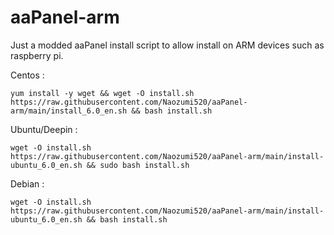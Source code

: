 # aaPanel-arm
Just a modded aaPanel install script to allow install on ARM devices such as raspberry pi.

Centos :
```
yum install -y wget && wget -O install.sh https://raw.githubusercontent.com/Naozumi520/aaPanel-arm/main/install_6.0_en.sh && bash install.sh
```
Ubuntu/Deepin :
```
wget -O install.sh https://raw.githubusercontent.com/Naozumi520/aaPanel-arm/main/install-ubuntu_6.0_en.sh && sudo bash install.sh
```
Debian :
```
wget -O install.sh https://raw.githubusercontent.com/Naozumi520/aaPanel-arm/main/install-ubuntu_6.0_en.sh && bash install.sh
```
